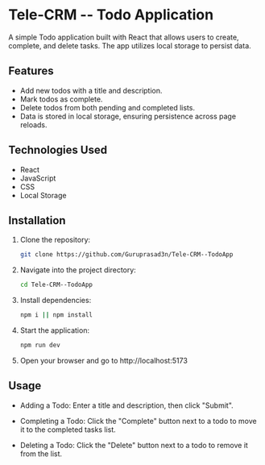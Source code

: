 # Tele-CRM -- Todo Application

A simple Todo application built with React that allows users to create, complete, and delete tasks. The app utilizes local storage to persist data.

## Features

- Add new todos with a title and description.
- Mark todos as complete.
- Delete todos from both pending and completed lists.
- Data is stored in local storage, ensuring persistence across page reloads.

## Technologies Used

- React
- JavaScript
- CSS
- Local Storage

## Installation

1. Clone the repository:
   ```bash
   git clone https://github.com/Guruprasad3n/Tele-CRM--TodoApp
   ```
2. Navigate into the project directory:
   ```bash
   cd Tele-CRM--TodoApp
   ```
3. Install dependencies:
   ```bash
   npm i || npm install
   ```
4. Start the application:
   ```bash
   npm run dev
   ```
5. Open your browser and go to http://localhost:5173

## Usage

- Adding a Todo: Enter a title and description, then click "Submit".

- Completing a Todo: Click the "Complete" button next to a todo to move it to the completed tasks list.

- Deleting a Todo: Click the "Delete" button next to a todo to remove it from the list.
